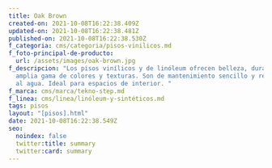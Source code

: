 ```yaml
---
title: Oak Brown
created-on: 2021-10-08T16:22:38.409Z
updated-on: 2021-10-08T16:22:38.481Z
published-on: 2021-10-08T16:22:38.530Z
f_categoria: cms/categoria/pisos-vinilicos.md
f_foto-principal-de-producto:
  url: /assets/images/oak-brown.jpg
f_descripcion: "Los pisos vinílicos y de linóleum ofrecen belleza, durabilidad y
  amplia gama de colores y texturas. Son de mantenimiento sencillo y resistentes
  al agua. Ideal para espacios de interior. "
f_marca: cms/marca/tekno-step.md
f_linea: cms/linea/linóleum-y-sintéticos.md
tags: pisos
layout: "[pisos].html"
date: 2021-10-08T16:22:38.549Z
seo:
  noindex: false
  twitter:title: summary
  twitter:card: summary
---
```

